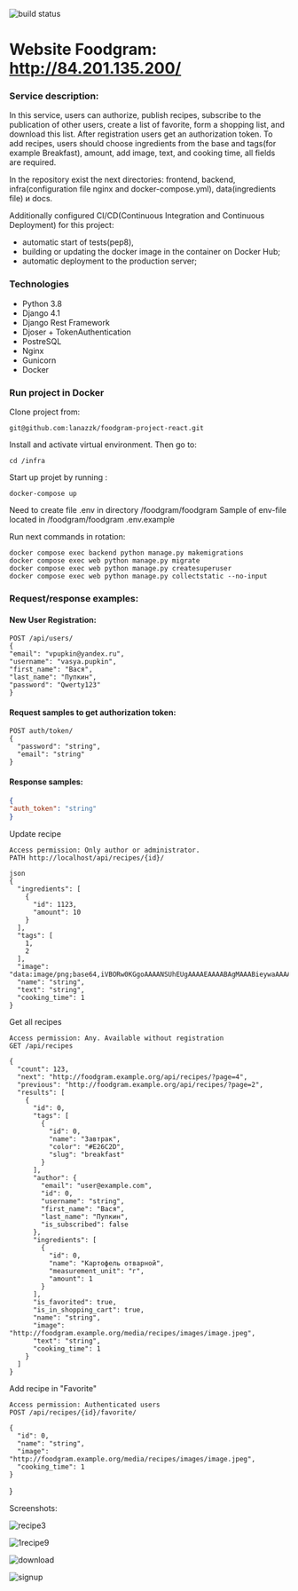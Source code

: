 ![build status](https://github.com/lanazzk/foodgram-project-react/actions/workflows/foodgram.yml/badge.svg)
# Website Foodgram: http://84.201.135.200/
### Service description:

In this service, users can authorize, publish recipes, subscribe to the publication of other users, create a list of favorite, form a shopping list, and download this list. After registration users get an authorization token. To add recipes, users should choose ingredients from the base and tags(for example Breakfast), amount, add image, text, and cooking time, all fields are required.

In the repository exist the next directories: frontend, backend, infra(configuration file nginx and docker-compose.yml), data(ingredients file) и docs.

Additionally configured CI/CD(Continuous Integration and Continuous Deployment) for this project:
  - automatic start of tests(pep8),
  - building or updating the docker image in the container on Docker Hub; 
  - automatic deployment to the production server;

### Technologies
- Python 3.8
- Django 4.1
- Django Rest Framework
- Djoser + TokenAuthentication
- PostreSQL
- Nginx
- Gunicorn
- Docker

### Run project in Docker

Clone project from:
```
git@github.com:lanazzk/foodgram-project-react.git
```
Install and activate virtual environment. Then go to:
```
cd /infra
```
Start up projet by running :
```
docker-compose up
```
Need to create file .env in directory /foodgram/foodgram
Sample of env-file located in /foodgram/foodgram .env.example

Run next commands in rotation:

```
docker compose exec backend python manage.py makemigrations
docker compose exec web python manage.py migrate
docker compose exec web python manage.py createsuperuser
docker compose exec web python manage.py collectstatic --no-input
```

### Request/response examples:
#### New User Registration:
```
POST /api/users/
{
"email": "vpupkin@yandex.ru",
"username": "vasya.pupkin",
"first_name": "Вася",
"last_name": "Пупкин",
"password": "Qwerty123"
}
```
#### Request samples to get authorization token:
```
POST auth/token/
{
  "password": "string",
  "email": "string"
}
```
#### Response samples:

```json
{
"auth_token": "string"
}
```
Update recipe
```
Access permission: Only author or administrator.
PATH http://localhost/api/recipes/{id}/

json
{
  "ingredients": [
    {
      "id": 1123,
      "amount": 10
    }
  ],
  "tags": [
    1,
    2
  ],
  "image": "data:image/png;base64,iVBORw0KGgoAAAANSUhEUgAAAAEAAAABAgMAAABieywaAAAACVBMVEUAAAD///9fX1/S0ecCAAAACXBIWXMAAA7EAAAOxAGVKw4bAAAACklEQVQImWNoAAAAggCByxOyYQAAAABJRU5ErkJggg==",
  "name": "string",
  "text": "string",
  "cooking_time": 1
}
```
Get all recipes
```
Access permission: Any. Available without registration
GET /api/recipes

{
  "count": 123,
  "next": "http://foodgram.example.org/api/recipes/?page=4",
  "previous": "http://foodgram.example.org/api/recipes/?page=2",
  "results": [
    {
      "id": 0,
      "tags": [
        {
          "id": 0,
          "name": "Завтрак",
          "color": "#E26C2D",
          "slug": "breakfast"
        }
      ],
      "author": {
        "email": "user@example.com",
        "id": 0,
        "username": "string",
        "first_name": "Вася",
        "last_name": "Пупкин",
        "is_subscribed": false
      },
      "ingredients": [
        {
          "id": 0,
          "name": "Картофель отварной",
          "measurement_unit": "г",
          "amount": 1
        }
      ],
      "is_favorited": true,
      "is_in_shopping_cart": true,
      "name": "string",
      "image": "http://foodgram.example.org/media/recipes/images/image.jpeg",
      "text": "string",
      "cooking_time": 1
    }
  ]
}
```
Add recipe in "Favorite"
```
Access permission: Authenticated users
POST /api/recipes/{id}/favorite/

{
  "id": 0,
  "name": "string",
  "image": "http://foodgram.example.org/media/recipes/images/image.jpeg",
  "cooking_time": 1
}

```
}

Screenshots:

![recipe3](https://user-images.githubusercontent.com/80057791/204387308-3b6899f0-8c14-49a5-8430-0ab3f0cf03af.jpg)

![1recipe9](https://user-images.githubusercontent.com/80057791/204387277-f0a0ca75-7f33-4dfb-a271-1bab8285f8bf.png)

![download](https://user-images.githubusercontent.com/80057791/204387377-3a1a01c5-7831-4ade-84f5-c06999884b6b.png)

![signup](https://user-images.githubusercontent.com/80057791/204387390-eaa59849-31f8-49d9-8eb4-27e6b7f96af6.png)

